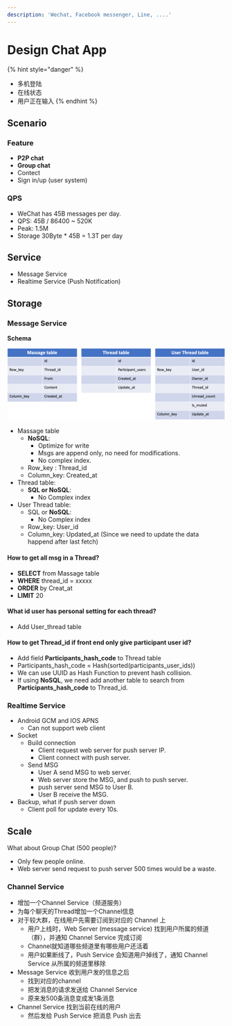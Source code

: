 ```yaml
---
description: 'Wechat, Facebook messenger, Line, ....'
---
```


# Design Chat App

{% hint style="danger" %}
* 多机登陆
* 在线状态
* 用户正在输入
{% endhint %}

## Scenario

### Feature

* **P2P chat**
* **Group chat**
* Contect
* Sign in/up \(user system\)

### QPS

* WeChat has 45B messages per day.
* QPS: 45B / 86400 ~ 520K
* Peak: 1.5M
* Storage 30Byte \* 45B = 1.3T per day

## Service

* Message Service
* Realtime Service \(Push Notification\)

## Storage

### Message Service

**Schema**

![](../.gitbook/assets/chat_sys.png)

* Massage table
  * **NoSQL**:
    * Optimize for write
    * Msgs are append only, no need for modifications.
    * No complex index.
  * Row\_key : Thread\_id
  * Column\_key: Created\_at
* Thread table:
  * **SQL or NoSQL**: 
    * No Complex index
* User Thread  table:
  * SQL or **NoSQL**: 
    * No Complex index
  * Row\_key: User\_id
  * Column\_key: Updated\_at \(Since we need to update the data happend after last fetch\)

#### **How to get all msg in a Thread?**

* **SELECT** from Massage table
* **WHERE** thread\_id = xxxxx
* **ORDER** by Creat\_at
* **LIMIT** 20

#### **What id user has personal setting for each thread?**

* Add User\_thread table

#### **How to get Thread\_id if front end only give participant user id?**

* Add field **Participants\_hash\_code** to Thread table
* Participants\_hash\_code = Hash\(sorted\(participants\_user\_ids\)\)
* We can use UUID as Hash Function to prevent hash collision.
* If using **NoSQL**, we need add another table to search from **Participants\_hash\_code** to Thread\_id.

### Realtime Service

* Android GCM and IOS APNS
  * Can not support web client
* Socket
  * Build connection
    * Client request web server for push server IP.
    * Client connect with push server.
  * Send MSG
    * User A send MSG to web server.
    * Web server store the MSG, and push to push server.
    * push server send MSG to User B.
    * User B receive the MSG.
* Backup, what if push server down
  * Client poll for update every 10s.

## Scale

What about Group Chat \(500 people\)?

* Only few people online.
* Web server send request to push server 500 times would be a waste.

### Channel Service

* 增加一个Channel Service（频道服务） 
* 为每个聊天的Thread增加一个Channel信息 
* 对于较大群，在线用户先需要订阅到对应的 Channel 上
  * 用户上线时，Web Server \(message service\) 找到用户所属的频道（群），并通知 Channel Service 完成订阅 
  * Channel就知道哪些频道里有哪些用户还活着 
  * 用户如果断线了，Push Service 会知道用户掉线了，通知 Channel Service 从所属的频道里移除
* Message Service 收到用户发的信息之后
  * 找到对应的channel 
  * 把发消息的请求发送给 Channel Service 
  * 原来发500条消息变成发1条消息
* Channel Service 找到当前在线的用户
  * 然后发给 Push Service 把消息 Push 出去





